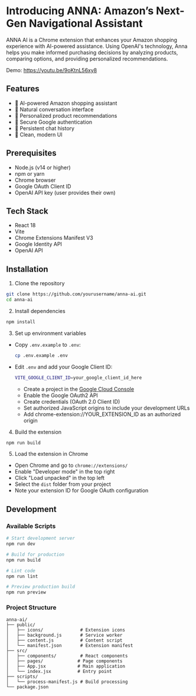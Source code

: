 # Introducing ANNA: Amazon’s Next-Gen Navigational Assistant

ANNA AI is a Chrome extension that enhances your Amazon shopping experience with AI-powered assistance. Using OpenAI's technology, Anna helps you make informed purchasing decisions by analyzing products, comparing options, and providing personalized recommendations.

Demo: https://youtu.be/9oKtnL56xy8
## Features

- 🤖 AI-powered Amazon shopping assistant
- 💬 Natural conversation interface
- 🎯 Personalized product recommendations
- 🔐 Secure Google authentication
- 💾 Persistent chat history
- 🎨 Clean, modern UI

## Prerequisites

- Node.js (v14 or higher)
- npm or yarn
- Chrome browser
- Google OAuth Client ID
- OpenAI API key (user provides their own)

## Tech Stack

- React 18
- Vite
- Chrome Extensions Manifest V3
- Google Identity API
- OpenAI API

## Installation

1. Clone the repository
```bash
git clone https://github.com/yourusername/anna-ai.git
cd anna-ai
```

2. Install dependencies
```bash
npm install
```

3. Set up environment variables
- Copy `.env.example` to `.env`:
  ```bash
  cp .env.example .env
  ```
- Edit `.env` and add your Google Client ID:
  ```bash
  VITE_GOOGLE_CLIENT_ID=your_google_client_id_here
  ```
  - Create a project in the [Google Cloud Console](https://console.cloud.google.com/)
  - Enable the Google OAuth2 API
  - Create credentials (OAuth 2.0 Client ID)
  - Set authorized JavaScript origins to include your development URLs
  - Add chrome-extension://YOUR_EXTENSION_ID as an authorized origin

4. Build the extension
```bash
npm run build
```

5. Load the extension in Chrome
- Open Chrome and go to `chrome://extensions/`
- Enable "Developer mode" in the top right
- Click "Load unpacked" in the top left
- Select the `dist` folder from your project
- Note your extension ID for Google OAuth configuration

## Development

### Available Scripts

```bash
# Start development server
npm run dev

# Build for production
npm run build

# Lint code
npm run lint

# Preview production build
npm run preview
```

### Project Structure

```
anna-ai/
├── public/
│   ├── icons/              # Extension icons
│   ├── background.js       # Service worker
│   ├── content.js          # Content script
│   └── manifest.json       # Extension manifest
├── src/
│   ├── components/         # React components
│   ├── pages/             # Page components
│   ├── App.jsx            # Main application
│   └── index.jsx          # Entry point
├── scripts/
│   └── process-manifest.js # Build processing
└── package.json
```

